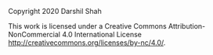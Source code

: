 Copyright 2020 Darshil Shah

This work is licensed under a Creative Commons Attribution-NonCommercial 4.0 International License http://creativecommons.org/licenses/by-nc/4.0/.
